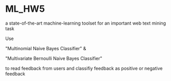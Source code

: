 # ML_HW5
a state-of-the-art machine-learning toolset for an important web text mining task

Use

"Multinomial Naive Bayes Classifier" &

"Multivariate Bernoulli Naive Bayes Classifier"

to read feedback from users and classifiy feedback as positive or negative feedback
